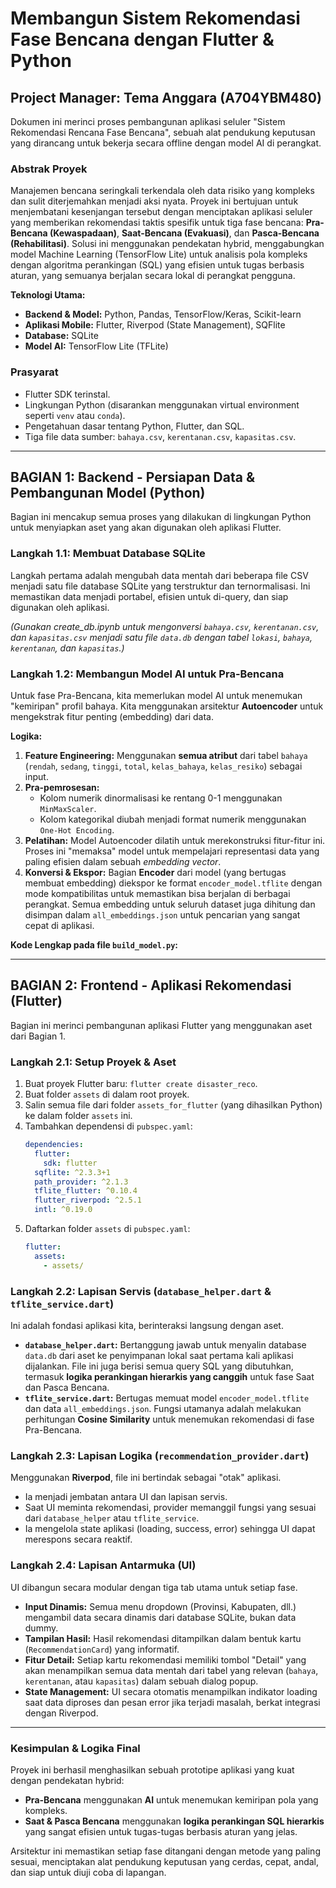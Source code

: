 # Membangun Sistem Rekomendasi Fase Bencana dengan Flutter & Python

## Project Manager: Tema Anggara (A704YBM480)

Dokumen ini merinci proses pembangunan aplikasi seluler "Sistem Rekomendasi Rencana Fase Bencana", sebuah alat pendukung keputusan yang dirancang untuk bekerja secara offline dengan model AI di perangkat.

### Abstrak Proyek

Manajemen bencana seringkali terkendala oleh data risiko yang kompleks dan sulit diterjemahkan menjadi aksi nyata. Proyek ini bertujuan untuk menjembatani kesenjangan tersebut dengan menciptakan aplikasi seluler yang memberikan rekomendasi taktis spesifik untuk tiga fase bencana: **Pra-Bencana (Kewaspadaan)**, **Saat-Bencana (Evakuasi)**, dan **Pasca-Bencana (Rehabilitasi)**. Solusi ini menggunakan pendekatan hybrid, menggabungkan model Machine Learning (TensorFlow Lite) untuk analisis pola kompleks dengan algoritma perankingan (SQL) yang efisien untuk tugas berbasis aturan, yang semuanya berjalan secara lokal di perangkat pengguna.

**Teknologi Utama:**

- **Backend & Model:** Python, Pandas, TensorFlow/Keras, Scikit-learn
- **Aplikasi Mobile:** Flutter, Riverpod (State Management), SQFlite
- **Database:** SQLite
- **Model AI:** TensorFlow Lite (TFLite)

### Prasyarat

- Flutter SDK terinstal.
- Lingkungan Python (disarankan menggunakan virtual environment seperti `venv` atau `conda`).
- Pengetahuan dasar tentang Python, Flutter, dan SQL.
- Tiga file data sumber: `bahaya.csv`, `kerentanan.csv`, `kapasitas.csv`.

---

## BAGIAN 1: Backend - Persiapan Data & Pembangunan Model (Python)

Bagian ini mencakup semua proses yang dilakukan di lingkungan Python untuk menyiapkan aset yang akan digunakan oleh aplikasi Flutter.

### Langkah 1.1: Membuat Database SQLite

Langkah pertama adalah mengubah data mentah dari beberapa file CSV menjadi satu file database SQLite yang terstruktur dan ternormalisasi. Ini memastikan data menjadi portabel, efisien untuk di-query, dan siap digunakan oleh aplikasi.

_(Gunakan create_db.ipynb untuk mengonversi `bahaya.csv`, `kerentanan.csv`, dan `kapasitas.csv` menjadi satu file `data.db` dengan tabel `lokasi`, `bahaya`, `kerentanan`, dan `kapasitas`.)_

### Langkah 1.2: Membangun Model AI untuk Pra-Bencana

Untuk fase Pra-Bencana, kita memerlukan model AI untuk menemukan "kemiripan" profil bahaya. Kita menggunakan arsitektur **Autoencoder** untuk mengekstrak fitur penting (embedding) dari data.

**Logika:**

1.  **Feature Engineering:** Menggunakan **semua atribut** dari tabel `bahaya` (`rendah`, `sedang`, `tinggi`, `total`, `kelas_bahaya`, `kelas_resiko`) sebagai input.
2.  **Pra-pemrosesan:**
    - Kolom numerik dinormalisasi ke rentang 0-1 menggunakan `MinMaxScaler`.
    - Kolom kategorikal diubah menjadi format numerik menggunakan `One-Hot Encoding`.
3.  **Pelatihan:** Model Autoencoder dilatih untuk merekonstruksi fitur-fitur ini. Proses ini "memaksa" model untuk mempelajari representasi data yang paling efisien dalam sebuah _embedding vector_.
4.  **Konversi & Ekspor:** Bagian **Encoder** dari model (yang bertugas membuat embedding) diekspor ke format `encoder_model.tflite` dengan mode kompatibilitas untuk memastikan bisa berjalan di berbagai perangkat. Semua embedding untuk seluruh dataset juga dihitung dan disimpan dalam `all_embeddings.json` untuk pencarian yang sangat cepat di aplikasi.

**Kode Lengkap pada file `build_model.py`:**

---

## BAGIAN 2: Frontend - Aplikasi Rekomendasi (Flutter)

Bagian ini merinci pembangunan aplikasi Flutter yang menggunakan aset dari Bagian 1.

### Langkah 2.1: Setup Proyek & Aset

1.  Buat proyek Flutter baru: `flutter create disaster_reco`.
2.  Buat folder `assets` di dalam root proyek.
3.  Salin semua file dari folder `assets_for_flutter` (yang dihasilkan Python) ke dalam folder `assets` ini.
4.  Tambahkan dependensi di `pubspec.yaml`:
    ```yaml
    dependencies:
      flutter:
        sdk: flutter
      sqflite: ^2.3.3+1
      path_provider: ^2.1.3
      tflite_flutter: ^0.10.4
      flutter_riverpod: ^2.5.1
      intl: ^0.19.0
    ```
5.  Daftarkan folder `assets` di `pubspec.yaml`:
    ```yaml
    flutter:
      assets:
        - assets/
    ```

### Langkah 2.2: Lapisan Servis (`database_helper.dart` & `tflite_service.dart`)

Ini adalah fondasi aplikasi kita, berinteraksi langsung dengan aset.

- **`database_helper.dart`:** Bertanggung jawab untuk menyalin database `data.db` dari aset ke penyimpanan lokal saat pertama kali aplikasi dijalankan. File ini juga berisi semua query SQL yang dibutuhkan, termasuk **logika perankingan hierarkis yang canggih** untuk fase Saat dan Pasca Bencana.
- **`tflite_service.dart`:** Bertugas memuat model `encoder_model.tflite` dan data `all_embeddings.json`. Fungsi utamanya adalah melakukan perhitungan **Cosine Similarity** untuk menemukan rekomendasi di fase Pra-Bencana.

### Langkah 2.3: Lapisan Logika (`recommendation_provider.dart`)

Menggunakan **Riverpod**, file ini bertindak sebagai "otak" aplikasi.

- Ia menjadi jembatan antara UI dan lapisan servis.
- Saat UI meminta rekomendasi, provider memanggil fungsi yang sesuai dari `database_helper` atau `tflite_service`.
- Ia mengelola state aplikasi (loading, success, error) sehingga UI dapat merespons secara reaktif.

### Langkah 2.4: Lapisan Antarmuka (UI)

UI dibangun secara modular dengan tiga tab utama untuk setiap fase.

- **Input Dinamis:** Semua menu dropdown (Provinsi, Kabupaten, dll.) mengambil data secara dinamis dari database SQLite, bukan data dummy.
- **Tampilan Hasil:** Hasil rekomendasi ditampilkan dalam bentuk kartu (`RecommendationCard`) yang informatif.
- **Fitur Detail:** Setiap kartu rekomendasi memiliki tombol "Detail" yang akan menampilkan semua data mentah dari tabel yang relevan (`bahaya`, `kerentanan`, atau `kapasitas`) dalam sebuah dialog popup.
- **State Management:** UI secara otomatis menampilkan indikator loading saat data diproses dan pesan error jika terjadi masalah, berkat integrasi dengan Riverpod.

---

### Kesimpulan & Logika Final

Proyek ini berhasil menghasilkan sebuah prototipe aplikasi yang kuat dengan pendekatan hybrid:

- **Pra-Bencana** menggunakan **AI** untuk menemukan kemiripan pola yang kompleks.
- **Saat & Pasca Bencana** menggunakan **logika perankingan SQL hierarkis** yang sangat efisien untuk tugas-tugas berbasis aturan yang jelas.

Arsitektur ini memastikan setiap fase ditangani dengan metode yang paling sesuai, menciptakan alat pendukung keputusan yang cerdas, cepat, andal, dan siap untuk diuji coba di lapangan.
